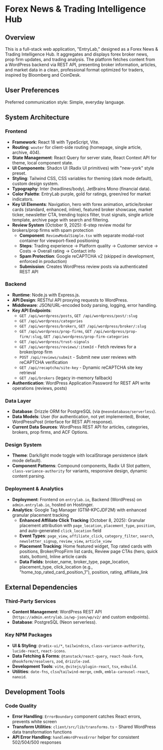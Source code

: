 # Forex News & Trading Intelligence Hub

## Overview
This is a full-stack web application, "EntryLab," designed as a Forex News & Trading Intelligence Hub. It aggregates and displays forex broker news, prop firm updates, and trading analysis. The platform fetches content from a WordPress backend via REST API, presenting broker information, articles, and market data in a clean, professional format optimized for traders, inspired by Bloomberg and CoinDesk.

## User Preferences
Preferred communication style: Simple, everyday language.

## System Architecture

### Frontend
- **Framework**: React 18 with TypeScript, Vite.
- **Routing**: `wouter` for client-side routing (homepage, single article, archive, 404).
- **State Management**: React Query for server state, React Context API for theme, local component state.
- **UI Components**: Shadcn UI (Radix UI primitives) with "new-york" style preset.
- **Styling**: Tailwind CSS, CSS variables for theming (dark mode default), custom design system.
- **Typography**: Inter (headlines/body), JetBrains Mono (financial data).
- **Color Palette**: EntryLab purple, gold for ratings, green/red for market indicators.
- **Key UI Elements**: Navigation, hero with forex animation, article/broker cards (standard, enhanced, inline), featured broker showcase, market ticker, newsletter CTA, trending topics filter, trust signals, single article template, archive page with search and filtering.
- **Review System** (October 9, 2025): 6-step review modal for brokers/prop firms with spam protection
  - **Component**: `ReviewModalSimple.tsx` with separate modal-root container for viewport-fixed positioning
  - **Steps**: Trading experience → Platform quality → Customer service → Costs → Overall rating → Contact info
  - **Spam Protection**: Google reCAPTCHA v2 (skipped in development, enforced in production)
  - **Submission**: Creates WordPress review posts via authenticated REST API

### Backend
- **Runtime**: Node.js with Express.js.
- **API Design**: RESTful API proxying requests to WordPress.
- **Middleware**: JSON/URL-encoded body parsing, logging, error handling.
- **Key API Endpoints**:
    - `GET /api/wordpress/posts`, `GET /api/wordpress/post/:slug`
    - `GET /api/wordpress/categories`
    - `GET /api/wordpress/brokers`, `GET /api/wordpress/broker/:slug`
    - `GET /api/wordpress/prop-firms`, `GET /api/wordpress/prop-firm/:slug`, `GET /api/wordpress/prop-firm-categories`
    - `GET /api/wordpress/trust-signals`
    - `GET /api/wordpress/reviews/:itemId` - Fetch reviews for a broker/prop firm
    - `POST /api/reviews/submit` - Submit new user reviews with reCAPTCHA verification
    - `GET /api/recaptcha/site-key` - Dynamic reCAPTCHA site key retrieval
    - `GET /api/brokers` (legacy in-memory fallback)
- **Authentication**: WordPress Application Password for REST API write operations (reviews, posts)

### Data Layer
- **Database**: Drizzle ORM for PostgreSQL (via `@neondatabase/serverless`).
- **Data Models**: User (for authentication, not yet implemented), Broker, WordPressPost (interface for REST API response).
- **Current Data Sources**: WordPress REST API for articles, categories, brokers, prop firms, and ACF Options.

### Design System
- **Theme**: Dark/light mode toggle with localStorage persistence (dark mode default).
- **Component Patterns**: Compound components, Radix UI Slot pattern, `class-variance-authority` for variants, responsive design, dynamic content parsing.

### Deployment & Analytics
- **Deployment**: Frontend on `entrylab.io`, Backend (WordPress) on `admin.entrylab.io`, hosted on Hostinger.
- **Analytics**: Google Tag Manager (GTM-KPCJDF2M) with enhanced granular placement tracking
  - **Enhanced Affiliate Click Tracking** (October 8, 2025): Granular placement attribution with `page_location`, `placement_type`, `position`, and auto-generated `click_location` field
  - **Event Types**: `page_view`, `affiliate_click`, `category_filter`, `search`, `newsletter_signup`, `review_view`, `article_view`
  - **Placement Tracking**: Home featured widget, Top rated cards with positions, Broker/PropFirm list cards, Review page CTAs (hero, quick stats, bottom), Inline article cards
  - **Data Fields**: broker_name, broker_type, page_location, placement_type, click_location (e.g., "home_top_rated_card_position_1"), position, rating, affiliate_link

## External Dependencies

### Third-Party Services
- **Content Management**: WordPress REST API (`https://admin.entrylab.io/wp-json/wp/v2/` and custom endpoints).
- **Database**: PostgreSQL (Neon serverless).

### Key NPM Packages
- **UI & Styling**: `@radix-ui/*`, `tailwindcss`, `class-variance-authority`, `lucide-react`, `react-icons`.
- **Data Fetching & Forms**: `@tanstack/react-query`, `react-hook-form`, `@hookform/resolvers`, `zod`, `drizzle-zod`.
- **Development Tools**: `vite`, `@vitejs/plugin-react`, `tsx`, `esbuild`.
- **Utilities**: `date-fns`, `clsx`/`tailwind-merge`, `cmdk`, `embla-carousel-react`, `nanoid`.

## Development Tools

### Code Quality
- **Error Handling**: `ErrorBoundary` component catches React errors, prevents white screen
- **Transform Utilities**: `client/src/lib/transforms.ts` - Shared WordPress data transformation functions
- **API Error Handling**: `handleWordPressError` helper for consistent 502/504/500 responses
